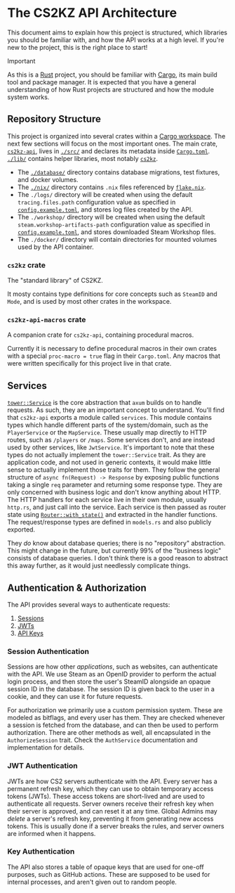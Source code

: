 # The CS2KZ API Architecture

This document aims to explain how this project is structured, which libraries you should be familiar with, and how the
API works at a high level. If you're new to the project, this is the right place to start!

> [!IMPORTANT]
> As this is a [Rust](https://www.rust-lang.org) project, you should be familiar with
> [Cargo](https://doc.rust-lang.org/cargo), its main build tool and package manager.
> It is expected that you have a general understanding of how Rust projects are structured and how the module system
> works.

## Repository Structure

This project is organized into several crates within a [Cargo workspace][workspace]. The next few sections will focus on
the most important ones. The main crate, [`cs2kz-api`](#cs2kz-api-crate), lives in [`./src/`](./src/) and declares its
metadata inside [`Cargo.toml`](./Cargo.toml). [`./lib/`](./lib/) contains helper libraries, most notably
[`cs2kz`](#cs2kz-crate).

- The [`./database/`](./database/) directory contains database migrations, test fixtures, and docker volumes.
- The [`./nix/`](./nix/) directory contains `.nix` files referenced by [`flake.nix`](./flake.nix).
- The `./logs/` directory will be created when using the default `tracing.files.path` configuration value as specified
  in [`config.example.toml`](./.config/config.example.toml), and stores log files created by the API.
- The `./workshop/` directory will be created when using the default `steam.workshop-artifacts-path` configuration value
  as specified in [`config.example.toml`](./.config/config.example.toml), and stores downloaded Steam Workshop files.
- The `./docker/` directory will contain directories for mounted volumes used by the API container.

### `cs2kz` crate

The "standard library" of CS2KZ.

It mosty contains type definitions for core concepts such as `SteamID` and `Mode`, and is used by most other crates in
the workspace.

### `cs2kz-api-macros` crate

A companion crate for `cs2kz-api`, containing procedural macros.

Currently it is necessary to define procedural macros in their own crates with a special `proc-macro = true` flag in
their `Cargo.toml`. Any macros that were written specifically for this project live in that crate.

## Services

[`tower::Service`][tower-service] is the core abstraction that `axum` builds on to handle requests. As such, they are an
important concept to understand. You'll find that `cs2kz-api` exports a module called `services`. This module contains
types which handle different parts of the system/domain, such as the `PlayerService` or the `MapService`. These usually
map directly to HTTP routes, such as `/players` or `/maps`. Some services don't, and are instead used by other services,
like `JwtService`. It's important to note that these types do not actually implement the `tower::Service` trait. As they
are application code, and not used in generic contexts, it would make little sense to actually implement those traits
for them. They follow the general structure of `async fn(Request) -> Response` by exposing public functions taking
a single `req` parameter and returning some response type. They are only concerned with business logic and don't know
anything about HTTP. The HTTP handlers for each service live in their own module, usually `http.rs`, and just call into
the service. Each service is then passed as router state using [`Router::with_state()`][axum-router-state] and extracted
in the handler functions. The request/response types are defined in `models.rs` and also publicly exported.

They _do_ know about database queries; there is no "repository" abstraction. This might change in the future, but
currently 99% of the "business logic" consists of database queries. I don't think there is a good reason to abstract
this away further, as it would just needlessly complicate things.

## Authentication & Authorization

The API provides several ways to authenticate requests:

1. [Sessions](#session-authentication)
2. [JWTs](#jwt-authentication)
3. [API Keys](#key-authentication)

### Session Authentication

Sessions are how other _applications_, such as websites, can authenticate with the API. We use Steam as an OpenID
provider to perform the actual login process, and then store the user's SteamID alongside an opaque session ID in the
database. The session ID is given back to the user in a cookie, and they can use it for future requests.

For authorization we primarily use a custom permission system. These are modeled as bitflags, and every user has
them. They are checked whenever a session is fetched from the database, and can then be used to perform
authorization. There are other methods as well, all encapsulated in the `AuthorizeSession` trait. Check the
`AuthService` documentation and implementation for details.

### JWT Authentication

JWTs are how CS2 servers authenticate with the API. Every server has a permanent refresh key, which they can use to
obtain temporary access tokens (JWTs). These access tokens are short-lived and are used to authenticate all requests.
Server owners receive their refresh key when their server is approved, and can reset it at any time. Global Admins may
_delete_ a server's refresh key, preventing it from generating new access tokens. This is usually done if a server
breaks the rules, and server owners are informed when it happens.

### Key Authentication

The API also stores a table of opaque keys that are used for one-off purposes, such as GitHub actions. These are
supposed to be used for internal processes, and aren't given out to random people.

[workspace]: https://doc.rust-lang.org/cargo/reference/workspaces.html
[future]: https://doc.rust-lang.org/std/future/index.html
[tokio-docs]: https://docs.rs/tokio/1
[axum-router]: https://docs.rs/axum/0.7/axum/struct.Router.html
[axum-query]: https://docs.rs/axum/0.7/axum/extract/struct.Query.html
[axum-json]: https://docs.rs/axum/0.7/axum/struct.Json.html
[axum-router-state]: https://docs.rs/axum/0.7/axum/struct.Router.html#method.with_state
[tower-service]: https://docs.rs/tower/0.4/tower/trait.Service.html
[sqlx-database]: https://docs.rs/sqlx/0.8/sqlx/trait.Database.html
[sqlx-encode]: https://docs.rs/sqlx/0.8/sqlx/trait.Encode.html
[sqlx-decode]: https://docs.rs/sqlx/0.8/sqlx/trait.Decode.html
[sqlx-from-row]: https://docs.rs/sqlx/0.8/sqlx/trait.FromRow.html
[sqlx-query-builder]: https://docs.rs/sqlx/0.8.0/sqlx/struct.QueryBuilder.html
[tracing-docs]: https://docs.rs/tracing/0.1
[tracing-subscriber]: https://docs.rs/tracing/0.1/tracing/trait.Subscriber.html
